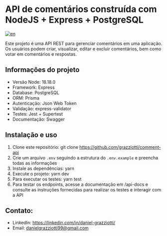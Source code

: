 # API de comentários construída com NodeJS + Express + PostgreSQL

[![en](https://img.shields.io/badge/lang-en-red.svg)](https://github.com/grazziotti/comment-api/blob/master/README.en.md)

Este projeto é uma API REST para gerenciar comentários em uma aplicação. Os usuários podem criar, visualizar, editar e excluir comentários, bem como votar em comentários e respostas.

## Informações do projeto

- Versão Node: 18.18.0
- Framework: Express
- Database: PostgreSQL
- ORM: Prisma
- Autenticação: Json Web Token
- Validação: express-validator
- Testes: Jest + Supertest
- Documentação: Swagger

## Instalação e uso

1. Clone este repositório: git clone https://github.com/grazziotti/comment-api
2. Crie um arquivo `.env` seguindo a estrutura do `.env.example` e preencha todas as informações
3. Instale as dependências: yarn
4. Execute o projeto: yarn dev
5. Para executar os testes: yarn test
6. Para testar os endpoints, acesse a documentação em /api-docs e consulte as instruções fornecidas para realizar os testes e interagir com a API

## Contato:

- LinkedIn: https://linkedin.com/in/daniel-grazziotti/
- Email: danielgrazziotti99@gmail.com
